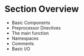 # Section Overview

- Basic Components
- Preprocessor Directives
- The main function
- Namespaces
- Comments
- Basic I/O